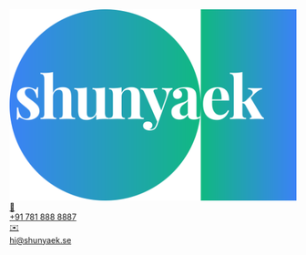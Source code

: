<html lang="en">
  <head>
    <link rel="stylesheet" href="./styles.css">
  </head>
<body>
  <main>
    <article class="halfwidthpane">
      <section class="logo">
        <img src="./logo.svg" alt="shunyaek Logo"></img>
      </section>
      <section class="contact">
        <a target='_blank' href="https://wa.me/message/HDI26CHRSLLUP1">
          <div>💬</div>
          +91 781 888 8887
        </a>
        <a target='_blank' href="mailto:hi@shunyaek.se">
          <div>✉️</div>
          hi@shunyaek.se
        </a>
      </section>
    </article>
  </main>
</body>
</html>

<!--

**Here are some ideas to get you started:**

🙋‍♀️ A short introduction - what is your organization all about?
🌈 Contribution guidelines - how can the community get involved?
👩‍💻 Useful resources - where can the community find your docs? Is there anything else the community should know?
🍿 Fun facts - what does your team eat for breakfast?
🧙 Remember, you can do mighty things with the power of [Markdown](https://docs.github.com/github/writing-on-github/getting-started-with-writing-and-formatting-on-github/basic-writing-and-formatting-syntax)
-->
